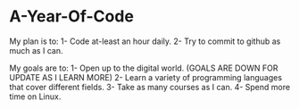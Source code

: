 # A-Year-Of-Code

My plan is to:
1- Code at-least an hour daily.
2- Try to commit to github as much as I can.

My goals are to:
1- Open up to the digital world. (GOALS ARE DOWN FOR UPDATE AS I LEARN MORE)
2- Learn a variety of programming languages that cover different fields.
3- Take as many courses as I can.
4- Spend more time on Linux.
